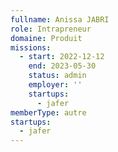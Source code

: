```yaml
---
fullname: Anissa JABRI
role: Intrapreneur
domaine: Produit
missions:
  - start: 2022-12-12
    end: 2023-05-30
    status: admin
    employer: ''
    startups:
      - jafer
memberType: autre
startups:
  - jafer
---
```

